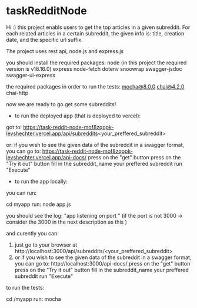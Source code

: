 # taskRedditNode

Hi :)
this project enabls users to get the top articles in a given subreddit.
For each related articles in a certain subreddit, the given info is: title, creation date, and the specific url suffix.

The project uses rest api, node.js and express.js


you should install the required packages:
node (in this project the required version is v18.16.0)
express
node-fetch
dotenv
snoowrap
swagger-jsdoc
swagger-ui-express

the required packages in order to run the tests:
mocha@8.0.0 
chai@4.2.0 
chai-http


now we are ready to go get some subreddits!

- to run the deployed app (that is deployed to vercel): 

got to:
https://task-reddit-node-mof8zqopk-levshechter.vercel.app/api/subreddits<your_preffered_subreddit>

or:
if you wish to see the given data of the subreddit in a swagger format, you can go to: 
    https://task-reddit-node-mof8zqopk-levshechter.vercel.app/api-docs/
    press on the "get" button
    press on the "Try it out" button
    fill in the subreddit_name your preffered subreddit
    run "Execute"



- to run the app locally:

you can run:

cd myapp
run: 
node app.js

you should see the log: "app listening on port <port>"
(if the port is not 3000 -> consider the 3000 in the next description as this <port>)

and curently you can:
1. just go to your browser at http://localhost:3000/api/subreddits/<your_preffered_subreddit>
2. or if you wish to see the given data of the subreddit in a swagger format, you can go to: 
    http://localhost:3000/api-docs/
    press on the "get" button
    press on the "Try it out" button
    fill in the subreddit_name your preffered subreddit
    run "Execute"


to run the tests:

cd /myapp
run:
mocha

